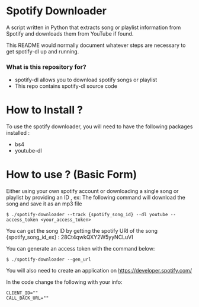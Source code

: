 # Spotify Downloader
A script written in Python that extracts song or playlist information from Spotify and downloads them from YouTube if found.

This README would normally document whatever steps are necessary to get spotify-dl up and running.

### What is this repository for? ###

* spotify-dl allows you to download spotify songs or playlist
* This repo contains spotify-dl source code

# How to Install ?
To use the spotify downloader, you will need to have the following packages installed :
  * bs4
  * youtube-dl
    
# How to use ? (Basic Form)
Either using your own spotify account or downloading a single song or playlist by providing an ID , ex:
The following command will download the song and save it as an mp3 file

    $ ./spotify-downloader --track {spotify_song_id} --dl youtube --access_token <your_access_token>
    
You can get the song ID by getting the spotify URI of the song
{spotify_song_id_ex} : 28Ct4qwkQXY2W5yyNCLuVI

You can generate an access token with the command below:

    $ ./spotify-downloader --gen_url 
    
You will also need to create an application on https://developer.spotify.com/

In the code change the following with your info:

    CLIENT_ID=""
    CALL_BACK_URL=""
